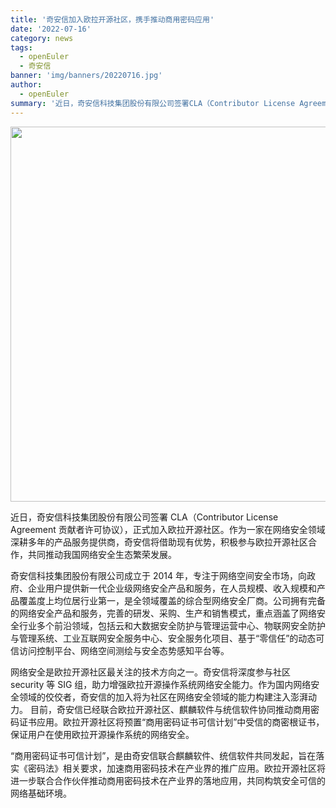 ```yaml
---
title: '奇安信加入欧拉开源社区，携手推动商用密码应用'
date: '2022-07-16'
category: news
tags:
  - openEuler
  - 奇安信
banner: 'img/banners/20220716.jpg'
author:
  - openEuler
summary: '近日，奇安信科技集团股份有限公司签署CLA（Contributor License Agreement 贡献者许可协议），正式加入欧拉开源社区。'
---
```


<div style='text-align:center'> <img src="/img/news/20220716/20220716.jpg" width="600"> </div>

近日，奇安信科技集团股份有限公司签署 CLA（Contributor License Agreement 贡献者许可协议），正式加入欧拉开源社区。作为一家在网络安全领域深耕多年的产品服务提供商，奇安信将借助现有优势，积极参与欧拉开源社区合作，共同推动我国网络安全生态繁荣发展。

奇安信科技集团股份有限公司成立于 2014 年，专注于网络空间安全市场，向政府、企业用户提供新一代企业级网络安全产品和服务，在人员规模、收入规模和产品覆盖度上均位居行业第一，是全领域覆盖的综合型网络安全厂商。公司拥有完备的网络安全产品和服务，完善的研发、采购、生产和销售模式，重点涵盖了网络安全行业多个前沿领域，包括云和大数据安全防护与管理运营中心、物联网安全防护与管理系统、工业互联网安全服务中心、安全服务化项目、基于“零信任”的动态可信访问控制平台、网络空间测绘与安全态势感知平台等。

网络安全是欧拉开源社区最关注的技术方向之一。奇安信将深度参与社区 security 等 SIG 组，助力增强欧拉开源操作系统网络安全能力。作为国内网络安全领域的佼佼者，奇安信的加入将为社区在网络安全领域的能力构建注入澎湃动力。
目前，奇安信已经联合欧拉开源社区、麒麟软件与统信软件协同推动商用密码证书应用。欧拉开源社区将预置“商用密码证书可信计划”中受信的商密根证书，保证用户在使用欧拉开源操作系统的网络安全。

“商用密码证书可信计划”，是由奇安信联合麒麟软件、统信软件共同发起，旨在落实《密码法》相关要求，加速商用密码技术在产业界的推广应用。欧拉开源社区将进一步联合合作伙伴推动商用密码技术在产业界的落地应用，共同构筑安全可信的网络基础环境。
